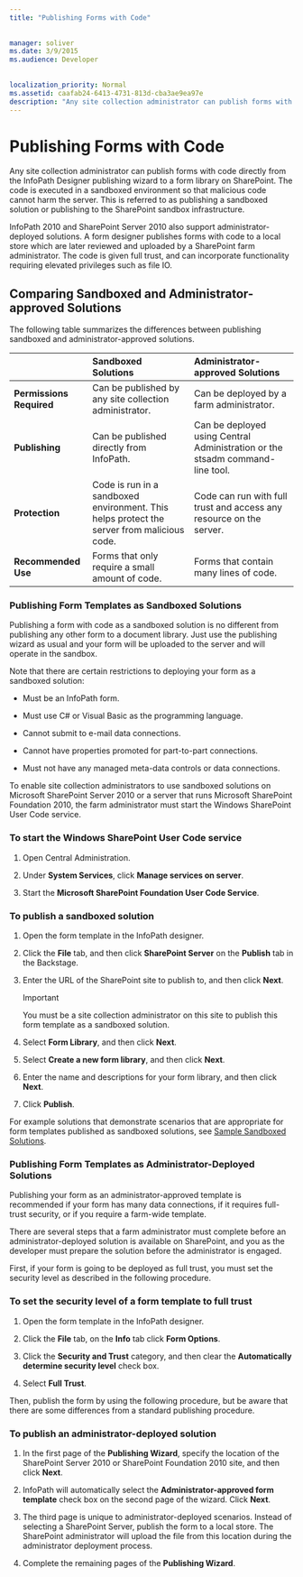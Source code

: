 ```yaml
---
title: "Publishing Forms with Code"
 
 
manager: soliver
ms.date: 3/9/2015
ms.audience: Developer
 
 
localization_priority: Normal
ms.assetid: caafab24-6413-4731-813d-cba3ae9ea97e
description: "Any site collection administrator can publish forms with code directly from the InfoPath Designer publishing wizard to a form library on SharePoint. The code is executed in a sandboxed environment so that malicious code cannot harm the server. This is referred to as publishing a sandboxed solution or publishing to the SharePoint sandbox infrastructure."
---
```


# Publishing Forms with Code

Any site collection administrator can publish forms with code directly from the InfoPath Designer publishing wizard to a form library on SharePoint. The code is executed in a sandboxed environment so that malicious code cannot harm the server. This is referred to as publishing a sandboxed solution or publishing to the SharePoint sandbox infrastructure.
  
InfoPath 2010 and SharePoint Server 2010 also support administrator-deployed solutions. A form designer publishes forms with code to a local store which are later reviewed and uploaded by a SharePoint farm administrator. The code is given full trust, and can incorporate functionality requiring elevated privileges such as file IO.
  
## Comparing Sandboxed and Administrator-approved Solutions

The following table summarizes the differences between publishing sandboxed and administrator-approved solutions. 
  
||**Sandboxed Solutions**|**Administrator-approved Solutions**|
|:-----|:-----|:-----|
|**Permissions Required** <br/> |Can be published by any site collection administrator.  <br/> |Can be deployed by a farm administrator.  <br/> |
|**Publishing** <br/> |Can be published directly from InfoPath.  <br/> |Can be deployed using Central Administration or the stsadm command-line tool.  <br/> |
|**Protection** <br/> |Code is run in a sandboxed environment. This helps protect the server from malicious code.  <br/> |Code can run with full trust and access any resource on the server.  <br/> |
|**Recommended Use** <br/> |Forms that only require a small amount of code.  <br/> |Forms that contain many lines of code.  <br/> |
   
### Publishing Form Templates as Sandboxed Solutions

Publishing a form with code as a sandboxed solution is no different from publishing any other form to a document library. Just use the publishing wizard as usual and your form will be uploaded to the server and will operate in the sandbox.
  
Note that there are certain restrictions to deploying your form as a sandboxed solution:
  
- Must be an InfoPath form.
    
- Must use C# or Visual Basic as the programming language.
    
- Cannot submit to e-mail data connections.
    
- Cannot have properties promoted for part-to-part connections.
    
- Must not have any managed meta-data controls or data connections.
    
To enable site collection administrators to use sandboxed solutions on Microsoft SharePoint Server 2010 or a server that runs Microsoft SharePoint Foundation 2010, the farm administrator must start the Windows SharePoint User Code service.
  
### To start the Windows SharePoint User Code service

1. Open Central Administration.
    
2. Under **System Services**, click **Manage services on server**.
    
3. Start the **Microsoft SharePoint Foundation User Code Service**.
    
### To publish a sandboxed solution

1. Open the form template in the InfoPath designer.
    
2. Click the **File** tab, and then click **SharePoint Server** on the **Publish** tab in the Backstage. 
    
3. Enter the URL of the SharePoint site to publish to, and then click **Next**. 
    
    > [!IMPORTANT]
    > You must be a site collection administrator on this site to publish this form template as a sandboxed solution. 
  
4. Select **Form Library**, and then click **Next**.
    
5. Select **Create a new form library**, and then click **Next**.
    
6. Enter the name and descriptions for your form library, and then click **Next**.
    
7. Click **Publish**.
    
For example solutions that demonstrate scenarios that are appropriate for form templates published as sandboxed solutions, see [Sample Sandboxed Solutions](sample-sandboxed-solutions.md).
  
### Publishing Form Templates as Administrator-Deployed Solutions

Publishing your form as an administrator-approved template is recommended if your form has many data connections, if it requires full-trust security, or if you require a farm-wide template.
  
There are several steps that a farm administrator must complete before an administrator-deployed solution is available on SharePoint, and you as the developer must prepare the solution before the administrator is engaged.
  
First, if your form is going to be deployed as full trust, you must set the security level as described in the following procedure.
  
### To set the security level of a form template to full trust

1. Open the form template in the InfoPath designer.
    
2. Click the **File** tab, on the **Info** tab click **Form Options**.
    
3. Click the **Security and Trust** category, and then clear the **Automatically determine security level** check box. 
    
4. Select **Full Trust**.
    
Then, publish the form by using the following procedure, but be aware that there are some differences from a standard publishing procedure.
  
### To publish an administrator-deployed solution

1. In the first page of the **Publishing Wizard**, specify the location of the SharePoint Server 2010 or SharePoint Foundation 2010 site, and then click **Next**.
    
2. InfoPath will automatically select the **Administrator-approved form template** check box on the second page of the wizard. Click **Next**.
    
3. The third page is unique to administrator-deployed scenarios. Instead of selecting a SharePoint Server, publish the form to a local store. The SharePoint administrator will upload the file from this location during the administrator deployment process.
    
4. Complete the remaining pages of the **Publishing Wizard**.
    

